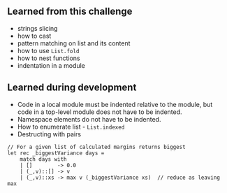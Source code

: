 ## Learned from this challenge

- strings slicing
- how to cast
- pattern matching on list and its content
- how to use `List.fold`
- how to nest functions
- indentation in a module

## Learned during development

- Code in a local module must be indented relative to the module,
  but code in a top-level module does not have to be indented.
- Namespace elements do not have to be indented.
- How to enumerate list - `List.indexed`
- Destructing with pairs

```f#
// For a given list of calculated margins returns biggest
let rec _biggestVariance days =
    match days with
    | []        -> 0.0
    | (_,v)::[] -> v
    | (_,v)::xs -> max v (_biggestVariance xs)  // reduce as leaving max
```